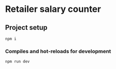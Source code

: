 # Retailer salary counter

## Project setup
```
npm i
```

### Compiles and hot-reloads for development
```
npm run dev
```
